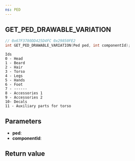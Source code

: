 ```yaml
---
ns: PED
---
```

## GET_PED_DRAWABLE_VARIATION

```c
// 0x67F3780DD425D4FC 0x29850FE2
int GET_PED_DRAWABLE_VARIATION(Ped ped, int componentId);
```

```
Ids
0 - Head
1 - Beard
2 - Hair
3 - Torso
4 - Legs
5 - Hands
6 - Foot
7 - ------
8 - Accessories 1
9 - Accessories 2
10- Decals
11 - Auxiliary parts for torso
```

## Parameters
* **ped**: 
* **componentId**: 

## Return value

